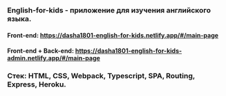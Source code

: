 ### English-for-kids - приложение для изучения английского языка. 
#### Front-end: https://dasha1801-english-for-kids.netlify.app/#/main-page
#### Front-end + Back-end: https://dasha1801-english-for-kids-admin.netlify.app/#/main-page

### Стек: HTML, CSS, Webpack, Typescript, SPA, Routing, Express, Heroku.

